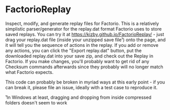 # FactorioReplay
Inspect, modify, and generate replay files for Factorio. This is a relatively simplistic parser/generator for the replay.dat format Factorio uses to store saved replays. You can try it at https://kizby.github.io/FactorioReplay/ - just drag your replay.dat file (inside your unzipped save file¹) onto the page, and it will tell you the sequence of actions in the replay. If you add or remove any actions, you can click the "Export replay.dat" button, put the downloaded replay.dat into your save zip, and check out the Replay in Factorio. If you make changes, you'll probably want to get rid of any Checksum commands afterwards since they probably will no longer match what Factorio expects.

This code can probably be broken in myriad ways at this early point - if you can break it, please file an issue, ideally with a test case to reproduce it.

¹In Windows at least, dragging and dropping from inside compressed folders doesn't seem to work
